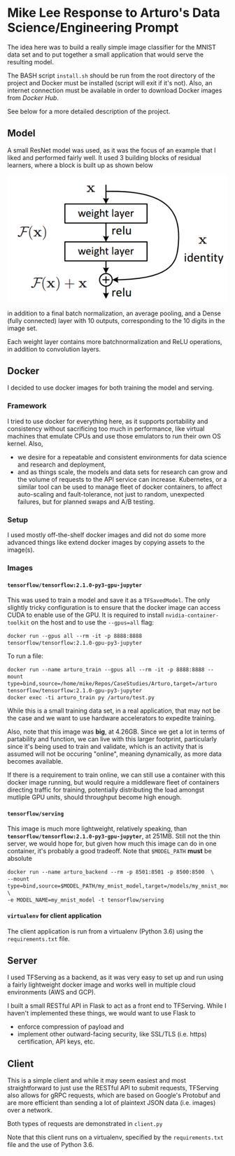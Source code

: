# Mike Lee Response to Arturo's Data Science/Engineering Prompt
The idea here was to build a really simple image classifier for the MNIST 
data set and to put together a small application that would serve the
resulting model.

The BASH script `install.sh` should be run from the root directory of the project and Docker
must be installed (script will exit if it's not). Also, an internet connection
must be available in order to download Docker images from *Docker Hub*.

See below for a more detailed description of the project.

## Model
A small ResNet model was used, as it was the focus of an example that I liked and performed 
fairly well. It used 3 building blocks of residual learners, where a block
is built up as shown below

![alt text](res_block.png "Residual Building Block")

in addition to a final batch normalization, an average pooling, and a Dense
(fully connected) layer with 10 outputs, corresponding to the 10 digits in the
image set.

Each weight layer contains more batchnormalization and ReLU operations, in addition
to convolution layers.

## Docker
I decided to use docker images for both training the model and serving. 

### Framework
I tried to use docker for everything here, as it supports portability and consistency
without sacrificing too much in performance, like virtual machines that emulate CPUs
and use those emulators to run their own OS kernel.  Also,
* we desire for a repeatable and consistent environments for data science 
and research and deployment,
* and as things scale, the models and data sets for research can grow and the 
volume of requests to the API service can increase.  Kubernetes, or a similar tool can be used
 to manage fleet of docker containers, to affect auto-scaling and fault-tolerance,
 not just to random, unexpected failures, but for planned swaps and A/B testing.

### Setup
I used mostly off-the-shelf docker images and did not do some more advanced things
like extend docker images by copying assets to the image(s).

### Images

#### **`tensorflow/tensorflow:2.1.0-py3-gpu-jupyter`** 
This was used to train a model and save it as a `TFSavedModel`. The only 
slightly tricky configuration is to 
ensure that the docker image can access CUDA to enable use of the GPU. It is required
to install `nvidia-container-toolkit` on the host and to use the `--gpus=all` flag:
```
docker run --gpus all --rm -it -p 8888:8888 tensorflow/tensorflow:2.1.0-gpu-py3-jupyter
```

To run a file:
```
docker run --name arturo_train --gpus all --rm -it -p 8888:8888 --mount type=bind,source=/home/mike/Repos/CaseStudies/Arturo,target=/arturo tensorflow/tensorflow:2.1.0-gpu-py3-jupyter
docker exec -ti arturo_train py /arturo/test.py
```

While this is a small training data set, in a real application, that may 
not be the case and we want to use hardware accelerators to expedite training.

Also, note that this image was **big**, at 4.26GB.  Since we get a lot in terms of
partability and function, we can live with this larger footprint, particularly
since it's being used to train and validate, which is an activity that is assumed
will not be occuring "online", meaning dynamically, as more data becomes available.

If there is a requirement to train online, we can still use a container with
this docker image running, but would require a middleware fleet of containers
directing traffic for training, potentially distributing the load amongst
mutliple GPU units, should throughput become high enough.


#### **`tensorflow/serving`**
This image is much more lightweight, relatively speaking, than **`tensorflow/tensorflow:2.1.0-py3-gpu-jupyter`**,
at 251MB.  Still not the thin server, we would hope for, but given how much this image
can do in one container, it's probably a good tradeoff.  Note that `$MODEL_PATH` 
**must** be absolute
```
docker run --name arturo_backend --rm -p 8501:8501 -p 8500:8500  \
--mount type=bind,source=$MODEL_PATH/my_mnist_model,target=/models/my_mnist_model \
-e MODEL_NAME=my_mnist_model -t tensorflow/serving
```

#### **`virtualenv` for client application**
The client application is run from a virtualenv (Python 3.6) using the `requirements.txt` file.

## Server
I used TFServing as a backend, as it was very easy to set up and run using a fairly lightweight
docker image and works well in multiple cloud environments (AWS and GCP).   

I built a small RESTful API in Flask to act as a front end to TFServing. While
I haven't implemented these things, we would want to use Flask to
* enforce compression of payload and 
* implement other outward-facing security, like SSL/TLS (i.e. https) certification, API keys, etc.

## Client
This is a simple client and while it may seem easiest and most straightforward
to just use the RESTful API to submit requests, TFServing also allows for gRPC
requests, which are based on Google's Protobuf and are more efficient than sending 
a lot of plaintext JSON data (i.e. images) over a network.
 
Both types of requests are demonstrated in `client.py` 

Note that this client runs on a virtualenv, specified by the `requirements.txt` file
and the use of Python 3.6.




